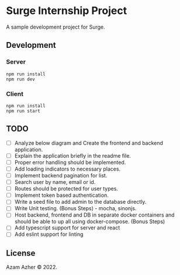 # Surge Internship Project

A sample development project for Surge.

## Development

### Server

```
npm run install
npm run dev
```

### Client

```
npm run install
npm run start
```

## TODO

- [ ] Analyze below diagram and Create the frontend and backend application.
- [ ] Explain the application briefly in the readme file.
- [ ] Proper error handling should be implemented.
- [ ] Add loading indicators to necessary places.
- [ ] Implement backend pagination for list.
- [ ] Search user by name, email or id.
- [ ] Routes should be protected for user types.
- [ ] Implement token based authentication.
- [ ] Write a seed file to add admin to the database directly.
- [ ] Write Unit testing. (Bonus Steps) - mocha, sinonjs.
- [ ] Host backend, frontend and DB in separate docker containers and should be able to up all using docker-compose. (Bonus Steps)
- [ ] Add typescript support for server and react
- [ ] Add eslint support for linting

## License

Azam Azher © 2022.